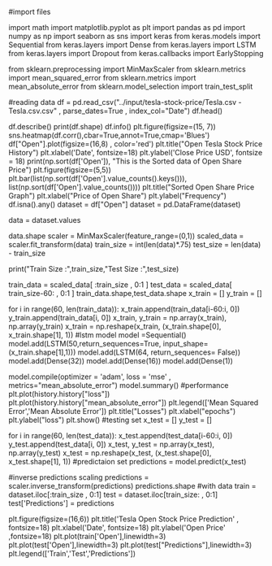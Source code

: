 #import files

import math
import matplotlib.pyplot as plt
import pandas as pd
import numpy as np
import seaborn as sns
import keras
from keras.models import Sequential
from keras.layers import Dense
from keras.layers import LSTM
from keras.layers import Dropout
from keras.callbacks import EarlyStopping

from sklearn.preprocessing import MinMaxScaler
from sklearn.metrics import mean_squared_error
from sklearn.metrics import mean_absolute_error
from sklearn.model_selection import train_test_split

#reading data
df = pd.read_csv("../input/tesla-stock-price/Tesla.csv - Tesla.csv.csv" , parse_dates=True , index_col="Date")
df.head()

df.describe()
print(df.shape)
df.info()
plt.figure(figsize=(15, 7))
sns.heatmap(df.corr(),cbar=True,annot=True,cmap='Blues')
df["Open"].plot(figsize=(16,8) , color='red')
plt.title("Open Tesla Stock Price History")
plt.xlabel('Date', fontsize=18)
plt.ylabel('Close Price USD', fontsize = 18)
print(np.sort(df['Open']), "This is the Sorted data of Open Share Price")
plt.figure(figsize=(5,5))
plt.bar(list(np.sort(df['Open'].value_counts().keys())), list(np.sort(df['Open'].value_counts())))
plt.title("Sorted Open Share Price Graph")
plt.xlabel("Price of Open Share")
plt.ylabel("Frequency")
df.isna().any()
dataset = df["Open"]
dataset = pd.DataFrame(dataset)

data = dataset.values

data.shape
scaler = MinMaxScaler(feature_range=(0,1))
scaled_data = scaler.fit_transform(data)
train_size = int(len(data)*.75)
test_size = len(data) - train_size

print("Train Size :",train_size,"Test Size :",test_size)

train_data = scaled_data[ :train_size , 0:1 ]
test_data = scaled_data[ train_size-60: , 0:1 ]
train_data.shape,test_data.shape
x_train = []
y_train = []

for i in range(60, len(train_data)):
    x_train.append(train_data[i-60:i, 0])
    y_train.append(train_data[i, 0])
    x_train, y_train = np.array(x_train), np.array(y_train)
    x_train = np.reshape(x_train, (x_train.shape[0], x_train.shape[1], 1))
    #lstm model
    model =Sequential()
model.add(LSTM(50,return_sequences=True, input_shape=(x_train.shape[1],1)))
model.add(LSTM(64, return_sequences= False))
model.add(Dense(32))
model.add(Dense(16))
model.add(Dense(1))


model.compile(optimizer = 'adam', loss = 'mse' , metrics="mean_absolute_error")
model.summary()
#performance
plt.plot(history.history["loss"])
plt.plot(history.history["mean_absolute_error"])
plt.legend(['Mean Squared Error','Mean Absolute Error'])
plt.title("Losses")
plt.xlabel("epochs")
plt.ylabel("loss")
plt.show()
#testing set
x_test = []
y_test = []

for i in range(60, len(test_data)):
    x_test.append(test_data[i-60:i, 0])
    y_test.append(test_data[i, 0])
x_test, y_test = np.array(x_test), np.array(y_test)
x_test = np.reshape(x_test, (x_test.shape[0], x_test.shape[1], 1))
#predictaion set
predictions = model.predict(x_test)

#inverse predictions scaling
predictions = scaler.inverse_transform(predictions)
predictions.shape
#with data 
train = dataset.iloc[:train_size , 0:1]
test = dataset.iloc[train_size: , 0:1]
test['Predictions'] = predictions

plt.figure(figsize=(16,6))
plt.title('Tesla Open Stock Price Prediction' , fontsize=18)
plt.xlabel('Date', fontsize=18)
plt.ylabel('Open Price' ,fontsize=18)
plt.plot(train['Open'],linewidth=3)
plt.plot(test['Open'],linewidth=3)
plt.plot(test["Predictions"],linewidth=3)
plt.legend(['Train','Test','Predictions'])

